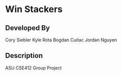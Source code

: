 Win Stackers
============

Developed By
------------

Cory Siebler
Kyle Rota
Bogdan Cuitac
Jordan Nguyen

Description
-----------

ASU CSE412 Group Project
